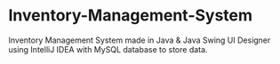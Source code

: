 # Inventory-Management-System
Inventory Management System made in Java &amp; Java Swing UI Designer using IntelliJ IDEA with MySQL database to store data.
